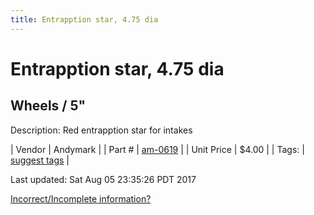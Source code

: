 ```yaml
---
title: Entrapption star, 4.75 dia
---
```


# Entrapption star, 4.75 dia
## Wheels / 5"
Description: 	Red entrapption star for intakes 

| Vendor | Andymark | 
| Part # | [am-0619](http://www.andymark.com/product-p/am-0619.htm) | 
| Unit Price | $4.00 | 
| Tags: | [suggest tags](https://docs.google.com/forms/d/e/1FAIpQLSeWyY8v3RgOty-MyWmh9U0iivNYN_molChYyS-0U-o-kOAv_g/viewform) | 

Last updated: Sat Aug 05 23:35:26 PDT 2017

 [Incorrect/Incomplete information?](https://docs.google.com/forms/d/e/1FAIpQLSeWyY8v3RgOty-MyWmh9U0iivNYN_molChYyS-0U-o-kOAv_g/viewform)